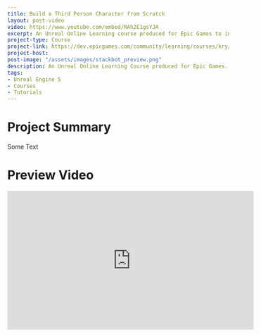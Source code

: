 ```yaml
---
title: Build a Third Person Character from Scratch
layout: post-video
video: https://www.youtube.com/embed/RAh2E1gsYJA
excerpt: An Unreal Online Learning course produced for Epic Games to introduce new users to Unreal Engine 5. The course focuses on creating all of the required elements of a playable character using assets from the Stack-o-Bot Project.
project-type: Course
project-link: https://dev.epicgames.com/community/learning/courses/kry/unreal-engine-build-a-third-person-character-from-scratch/LL96/unreal-engine-build-a-third-person-character-from-scratch-overview
project-host: 
post-image: "/assets/images/stackbot_preview.png"
description: An Unreal Online Learning Course produced for Epic Games.
tags:
- Unreal Engine 5
- Courses
- Tutorials
---
```



# Project Summary

Some Text

# Preview Video

<iframe width="560" height="315" src="https://www.youtube.com/embed/RAh2E1gsYJA" frameborder="0" allow="accelerometer; autoplay; encrypted-media; gyroscope; picture-in-picture" allowfullscreen></iframe>